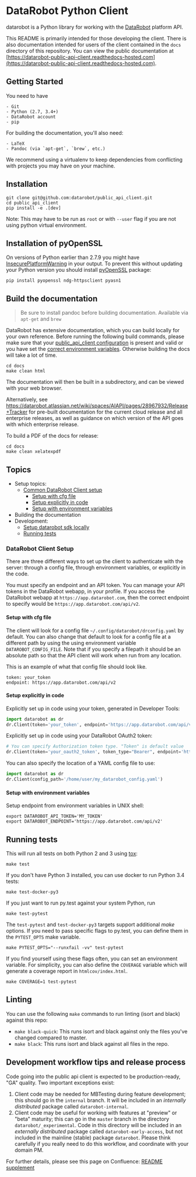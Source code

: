 # DataRobot Python Client

datarobot is a Python library for working with the
[DataRobot](!http://datarobot.com) platform API.

This README is primarily intended for those developing the client. There is
also documentation intended for users of the client contained in the `docs`
directory of this repository. You can view the public documentation at
[https://datarobot-public-api-client.readthedocs-hosted.com](https://datarobot-public-api-client.readthedocs-hosted.com).


## Getting Started
You need to have

    - Git
    - Python (2.7, 3.4+)
    - DataRobot account
    - pip

For building the documentation, you'll also need:

    - LaTeX
    - Pandoc (via `apt-get`, `brew`, etc.)

We recommend using a virtualenv to keep dependencies from conflicting with
projects you may have on your machine.

## Installation
```console
git clone git@github.com:datarobot/public_api_client.git
cd public_api_client
pip install -e .[dev]
```
Note: This may have to be run as `root` or with `--user` flag if you are not
using python virtual environment.

## Installation of pyOpenSSL
On versions of Python earlier than 2.7.9 you might have 
[InsecurePlatformWarning](https://urllib3.readthedocs.org/en/latest/security.html#insecureplatformwarning)
in your output.
To prevent this without updating your Python version you should install 
[pyOpenSSL](https://urllib3.readthedocs.org/en/latest/security.html#pyopenssl) package:

```console
pip install pyopenssl ndg-httpsclient pyasn1
```

## Build the documentation
> Be sure to install pandoc before building documentation. Available via `apt-get` and `brew`

DataRobot has extensive documentation, which you can build locally for your
own reference. Before running the following build commands, please make sure that your 
[public_api_client configuration](https://datarobot-public-api-client.readthedocs-hosted.com/en/v2.22.1/setup/getting_started.html#use-a-configuration-file)
is present and valid or you have set the 
[correct environment variables](https://datarobot-public-api-client.readthedocs-hosted.com/en/v2.22.1/setup/getting_started.html#set-credentials-using-environment-variables). 
Otherwise building the docs will take a lot of time.

```console
cd docs
make clean html
```

The documentation will then be built in a subdirectory, and can be viewed with
your web browser.

Alternatively, see https://datarobot.atlassian.net/wiki/spaces/AIAPI/pages/28967932/Release+Tracker
for pre-built documentation for the current cloud release and all enterprise
releases, as well as guidance on which version of the API goes with which
enterprise release.

To build a PDF of the docs for release:

```console
cd docs
make clean xelatexpdf
```


## Topics
 * Setup topics:
    * [Common DataRobot Client setup](#datarobot-client-setup)
        * [Setup with cfg file](#setup-with-cfg-file)
        * [Setup explicitly in code](#setup-explicitly-in-code)
        * [Setup with environment variables](#setup-with-environment-variables)
 * Building the documentation
 * Development:
    * [Setup datarobot sdk locally](#setup-locally)
    * [Running tests](#running-tests)

### DataRobot Client Setup
There are three different ways to set up the client to authenticate with the
server: through a config file, through environment variables, or explicitly in
the code.

You must specify an endpoint and an API token.  You can manage your API tokens in the DataRobot
webapp, in your profile.  If you access the DataRobot webapp at `https://app.datarobot.com`, then
the correct endpoint to specify would be `https://app.datarobot.com/api/v2`.

#### Setup with cfg file
The client will look for a config file `~/.config/datarobot/drconfig.yaml` by default. You can also
change that default to look for a config file at a different
path by using the using environment variable `DATAROBOT_CONFIG_FILE`.  Note that if you specify a
filepath it should be an absolute path so that the API client will work when run from any location.

This is an example of what that config file should look like.
```file
token: your_token
endpoint: https://app.datarobot.com/api/v2
```

#### Setup explicitly in code

Explicitly set up in code using your token, generated in Developer Tools:
```python
import datarobot as dr
dr.Client(token='your_token', endpoint='https://app.datarobot.com/api/v2')
```

Explicitly set up in code using your DataRobot OAuth2 token:
```python
# You can specify Authorization token type. "Token" is default value
dr.Client(token='your_oauth2_token', token_type="Bearer", endpoint='https://app.datarobot.com/api/v2')
```

You can also specify the location of a YAML config file to use:
```python
import datarobot as dr
dr.Client(config_path='/home/user/my_datarobot_config.yaml')
```

#### Setup with environment variables
Setup endpoint from environment variables in UNIX shell:
```shell
export DATAROBOT_API_TOKEN='MY_TOKEN'
export DATAROBOT_ENDPOINT='https://app.datarobot.com/api/v2'
```

## Running tests
This will run all tests on both Python 2 and 3 using [tox](https://testrun.org/tox/):
```console
make test
```
If you don't have Python 3 installed, you can use docker to run Python 3.4 tests:
```console
make test-docker-py3
```
If you just want to run py.test against your system Python, run
```console
make test-pytest
```

The `test-pytest` and `test-docker-py3` targets support additional _make_ options. If you
need to pass specific flags to py.test, you can define them in the `PYTEST_OPTS` make
variable.
```console
make PYTEST_OPTS="--runxfail -vv" test-pytest
```
If you find yourself using these flags often, you can set an environment variable. For
simplicity, you can also define the `COVERAGE` variable which will generate a coverage 
report in `htmlcov/index.html`.
```console
make COVERAGE=1 test-pytest
```

## Linting
You can use the following ``make`` commands to run linting (isort and black) against this repo:

- ``make black-quick``: This runs isort and black against only the files you've changed compared to master.
- ``make black``: This runs isort and black against all files in the repo.

## Development workflow tips and release process
Code going into the public api client is expected to be production-ready, "GA" quality. Two important
exceptions exist:
1. Client code may be needed for MBTesting during feature development; this should go in the `internal`
   branch. It will be included in an _internally distributed_ package called `datarobot-internal`.
2. Client code may be useful for working with features at "preview" or "beta" maturity; this can go in
   the `master` branch in the directory `datarobot/_experimental`. Code in this directory will be included in an _externally distributed_
   package called `datarobot-early-access`, but not included in the mainline (stable) package `datarobot`.
   Please think carefully if you really need to do this workflow, and coordinate with your domain PM.

For further details, please see this page on Confluence:
 [README supplement](https://datarobot.atlassian.net/wiki/spaces/CA/pages/2953740620/README+supplement+for+public+api+client+repo)
